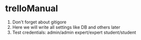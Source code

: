 # trelloManual
1. Don't forget about gitigore
2. Here we will write all settings like DB and others later
3. Test credentials: admin/admin expert/expert student/student
